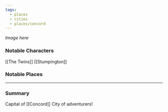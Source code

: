 ```yaml
---
tags:
  - places
  - cities
  - places/concord
---
```

*Image here*

### Notable Characters
[[The Twins]]
[[Stumpington]]


### Notable Places


___
### Summary
Capital of [[Concord]]
City of adventurers!